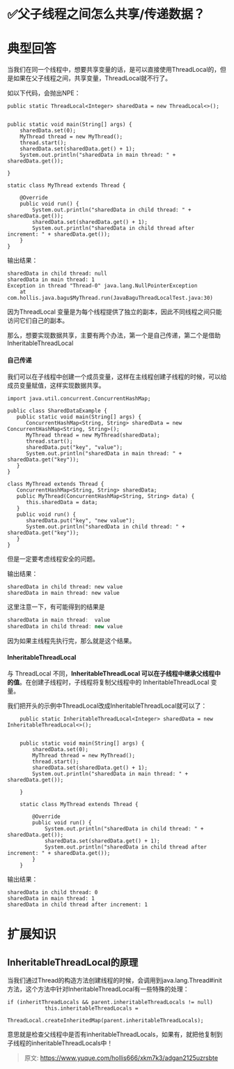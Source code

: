 # ✅父子线程之间怎么共享/传递数据？

# 典型回答


当我们在同一个线程中，想要共享变量的话，是可以直接使用ThreadLocal的，但是如果在父子线程之间，共享变量，ThreadLocal就不行了。



如以下代码，会抛出NPE：

```plain
public static ThreadLocal<Integer> sharedData = new ThreadLocal<>();


public static void main(String[] args) {
    sharedData.set(0);
    MyThread thread = new MyThread();
    thread.start();
    sharedData.set(sharedData.get() + 1);
    System.out.println("sharedData in main thread: " + sharedData.get());

}

static class MyThread extends Thread {

    @Override
    public void run() {
        System.out.println("sharedData in child thread: " + sharedData.get());
        sharedData.set(sharedData.get() + 1);
        System.out.println("sharedData in child thread after increment: " + sharedData.get());
    }
}
```



输出结果：



```plain
sharedData in child thread: null
sharedData in main thread: 1
Exception in thread "Thread-0" java.lang.NullPointerException
	at com.hollis.java.bagu$MyThread.run(JavaBaguThreadLocalTest.java:30)
```



因为ThreadLocal 变量是为每个线程提供了独立的副本，因此不同线程之间只能访问它们自己的副本。



那么，想要实现数据共享，主要有两个办法，第一个是自己传递，第二个是借助InheritableThreadLocal



#### 自己传递


我们可以在子线程中创建一个成员变量，这样在主线程创建子线程的时候，可以给成员变量赋值，这样实现数据共享。



```plain
import java.util.concurrent.ConcurrentHashMap;

public class SharedDataExample {
   public static void main(String[] args) {
      ConcurrentHashMap<String, String> sharedData = new ConcurrentHashMap<String, String>();
      MyThread thread = new MyThread(sharedData);
      thread.start();
      sharedData.put("key", "value");
      System.out.println("sharedData in main thread: " + sharedData.get("key"));
   }
}

class MyThread extends Thread {
   ConcurrentHashMap<String, String> sharedData;
   public MyThread(ConcurrentHashMap<String, String> data) {
      this.sharedData = data;
   }
   public void run() {
      sharedData.put("key", "new value");
      System.out.println("sharedData in child thread: " + sharedData.get("key"));
   }
}

```

但是一定要考虑线程安全的问题。



输出结果：



```plain
sharedData in child thread: new value
sharedData in main thread: new value
```



这里注意一下，有可能得到的结果是



```java
sharedData in main thread:  value
sharedData in child thread: new value
```



因为如果主线程先执行完，那么就是这个结果。

#### InheritableThreadLocal


与 ThreadLocal 不同，**InheritableThreadLocal 可以在子线程中继承父线程中的值**。在创建子线程时，子线程将复制父线程中的 InheritableThreadLocal 变量。



我们把开头的示例中ThreadLocal改成InheritableThreadLocal 就可以了：



```plain
    public static InheritableThreadLocal<Integer> sharedData = new InheritableThreadLocal<>();


    public static void main(String[] args) {
        sharedData.set(0);
        MyThread thread = new MyThread();
        thread.start();
        sharedData.set(sharedData.get() + 1);
        System.out.println("sharedData in main thread: " + sharedData.get());

    }

    static class MyThread extends Thread {

        @Override
        public void run() {
            System.out.println("sharedData in child thread: " + sharedData.get());
            sharedData.set(sharedData.get() + 1);
            System.out.println("sharedData in child thread after increment: " + sharedData.get());
        }
    }
```



输出结果：

```plain
sharedData in child thread: 0
sharedData in main thread: 1
sharedData in child thread after increment: 1
```



# 扩展知识


## InheritableThreadLocal的原理


当我们通过Thread的构造方法创建线程的时候，会调用到java.lang.Thread#init方法，这个方法中针对InheritableThreadLocal有一些特殊的处理：



```plain
if (inheritThreadLocals && parent.inheritableThreadLocals != null)
            this.inheritableThreadLocals =
                ThreadLocal.createInheritedMap(parent.inheritableThreadLocals);
```



意思就是检查父线程中是否有inheritableThreadLocals，如果有，就把他复制到子线程的inheritableThreadLocals中！



> 原文: <https://www.yuque.com/hollis666/xkm7k3/adgan2125uzrsbte>